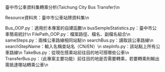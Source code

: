 臺中市公車資料集轉乘分析(Taichung City Bus Transfer)\n

Resource資料夾：臺中市公車站牌資料集\n

Bus_OOP.py：適用於本專案的自建函數\n
busSempleStatistics.py：臺中市公車簡易統計\n
FilePath_OOP.py：檔案路徑、檔名、副檔名組合\n
sameSteps.py：兩條公車路線相同站點\n
searchBus.py：讀取該公車路線\n
searchStepName：輸入名稱查站名（CN/EN）\n
stepInfo.py：該站點上所有公車路線\n
TakeBus.py：從現在撘乘站前往目的地可撘哪些公車\n
TransferBus.py：（此專案主要功能）前往目的地是否需要轉乘，若要轉乘則輸出需抵達哪站轉乘公車\n
